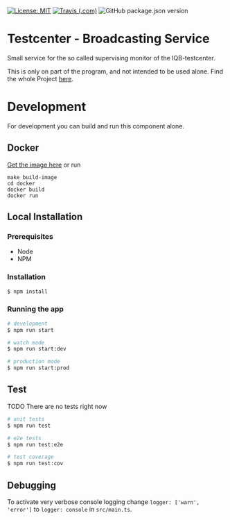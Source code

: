[![License: MIT](https://img.shields.io/badge/License-MIT-yellow.svg?style=flat-square)](https://opensource.org/licenses/MIT)
[![Travis (.com)](https://img.shields.io/travis/com/iqb-berlin/testcenter-broadcasting-service?style=flat-square)](https://travis-ci.com/iqb-berlin/testcenter-broadcasting-service)
![GitHub package.json version](https://img.shields.io/github/package-json/v/iqb-berlin/testcenter-broadcasting-service?style=flat-square)

# Testcenter - Broadcasting Service

Small service for the so called supervising monitor of the IQB-testcenter. 

This is only on part of the program, and not intended to be used alone. Find the whole Project [here](https://github.com/iqb-berlin/testcenter-setup).

# Development

For development you can build and run this component alone.

## Docker
[Get the image here](https://hub.docker.com/repository/docker/iqbberlin/testcenter-broadcasting-service) or run
```
make build-image
cd docker
docker build
docker run
```
## Local Installation

### Prerequisites
* Node
* NPM

### Installation

```bash
$ npm install
```

### Running the app

```bash
# development
$ npm run start

# watch mode
$ npm run start:dev

# production mode
$ npm run start:prod
```

## Test

TODO There are no tests right now

```bash
# unit tests
$ npm run test

# e2e tests
$ npm run test:e2e

# test coverage
$ npm run test:cov
```

## Debugging

To activate very verbose console logging change  `logger: ['warn', 'error']`
to `logger: console` in `src/main.ts`.
